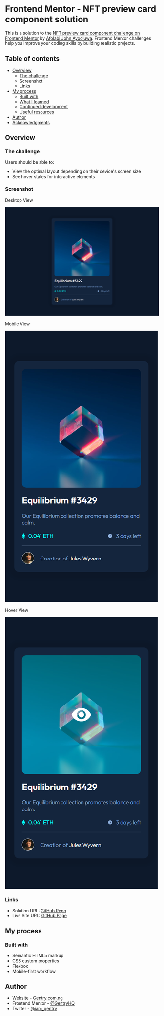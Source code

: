 # Frontend Mentor - NFT preview card component solution

This is a solution to the [NFT preview card component challenge on Frontend Mentor](https://www.frontendmentor.io/challenges/nft-preview-card-component-SbdUL_w0U) by [Afolabi John Ayooluwa](gentry.com.ng). Frontend Mentor challenges help you improve your coding skills by building realistic projects. 

## Table of contents

- [Overview](#overview)
  - [The challenge](#the-challenge)
  - [Screenshot](#screenshot)
  - [Links](#links)
- [My process](#my-process)
  - [Built with](#built-with)
  - [What I learned](#what-i-learned)
  - [Continued development](#continued-development)
  - [Useful resources](#useful-resources)
- [Author](#author)
- [Acknowledgments](#acknowledgments)



## Overview

### The challenge

Users should be able to:

- View the optimal layout depending on their device's screen size
- See hover states for interactive elements

### Screenshot

Desktop View


![Desktop View](./Screenshot/screencapture-desktop.png)


Mobile View

![Mobile View](./Screenshot/screencapture-mobile.png)


Hover View

![Image Hover State](./Screenshot/screencapture-hover-state.png)




### Links

- Solution URL: [GitHub Repo](https://your-solution-url.com)
- Live Site URL: [GitHub Page](https://your-live-site-url.com)

## My process

### Built with

- Semantic HTML5 markup
- CSS custom properties
- Flexbox
- Mobile-first workflow



## Author

- Website - [Gentry.com.ng](https://www.gentry.com.ng)
- Frontend Mentor - [@GentryHQ](https://www.frontendmentor.io/profile/GentryHQ)
- Twitter - [@iam_gentry](https://www.twitter.com/iam_gentry)




